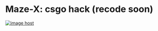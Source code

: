 # Maze-X: csgo hack (recode soon)



<a href="https://imgbox.com/irPxEDIh" target="_blank"><img src="https://thumbs2.imgbox.com/12/a8/irPxEDIh_t.png" alt="image host"/></a>
